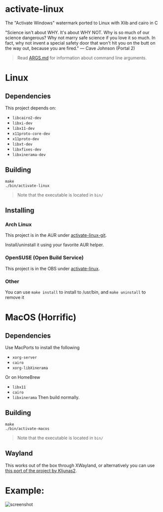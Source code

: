 # activate-linux
The "Activate Windows" watermark ported to Linux with Xlib and cairo in C

"Science isn't about WHY. It's about WHY NOT. Why is so much of our science dangerous? Why not marry safe science if you love it so much. In fact, why not invent a special safety door that won't hit you on the butt on the way out, because you are fired." — Cave Johnson (Portal 2)

> Read [ARGS.md](ARGS.md) for information about command line arguments.

# Linux


## Dependencies
This project depends on:
- `libcairo2-dev`
- `libxi-dev`
- `libx11-dev`
- `x11proto-core-dev`
- `x11proto-dev`
- `libxt-dev`
- `libxfixes-dev`
- `libxinerama-dev`

## Building
```
make
./bin/activate-linux
```

> Note that the executable is located in `bin/`

## Installing

### Arch Linux
This project is in the AUR under [activate-linux-git](https://aur.archlinux.org/packages/activate-linux-git).

Install/uninstall it using your favorite AUR helper.

### OpenSUSE (Open Build Service)
This project is in the OBS under [activate-linux](https://software.opensuse.org//download.html?project=home%3AWoMspace&package=activate-linux).

### Other
You can use `make install` to install to /usr/bin, and `make uninstall` to remove it

# MacOS (Horrific)
## Dependencies
Use MacPorts to install the following
- `xorg-server`
- `cairo`
- `xorg-libXinerama`

Or on HomeBrew

- `libx11`
- `cairo`
- `libxinerama`
Then build normally.

## Building
```
make
./bin/activate-macos
```

> Note that the executable is located in `bin/`

## Wayland
This works out of the box through XWayland, or alternatively you can use [this port of the project by Kljunas2](https://github.com/Kljunas2/activate-linux).

# Example:

![screenshot](screenshot.png)
